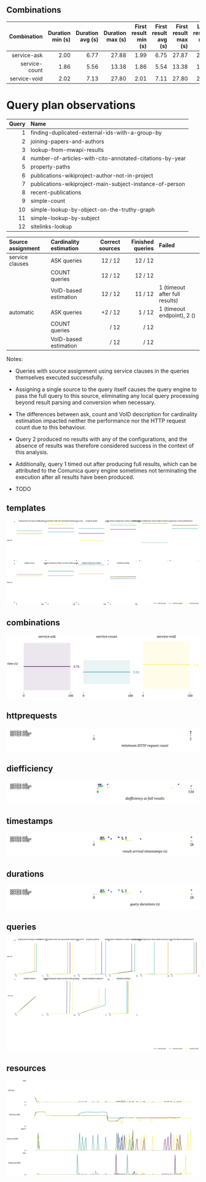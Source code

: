 ## Combinations

| Combination | Duration min (s) | Duration avg (s) | Duration max (s) | First result min (s) | First result avg (s) | First result max (s) | Last result min (s) | Last result avg (s) | Last result max (s) | dieff@full min | dieff@full avg | dieff@full max | HTTP requests | CPU-seconds (%) | GB-seconds | Network ingress (GB) | Network egress (GB) | Total results | Queries faster than baseline | Queries slower than baseline | Queries finished |
| -: | -: | -: | -: | -: | -: | -: | -: | -: | -: | -: | -: | -: | -: | -: | -: | -: | -: | -: | -: | -: | -: |
| service-ask | 2.00 | 6.77 | 27.88 | 1.99 | 6.75 | 27.87 | 2.00 | 6.77 | 27.88 | 1.04 | 14.77 | 116.07 | 2 | 144 | 94 | 0 | 0 | 2328 | 0 | 0 | 11 / 12 |
| service-count | 1.86 | 5.56 | 13.38 | 1.86 | 5.54 | 13.38 | 1.86 | 5.56 | 13.38 | 1.04 | 15.95 | 134.31 | 2 | 144 | 76 | 0 | 0 | 2328 | 0 | 0 | 11 / 12 |
| service-void | 2.02 | 7.13 | 27.80 | 2.01 | 7.11 | 27.80 | 2.02 | 7.13 | 27.80 | 1.04 | 14.00 | 107.54 | 2 | 173 | 96 | 0 | 0 | 2328 | 0 | 0 | 10 / 12 |

# Query plan observations

| Query | Name                                                     |
| ----: | :------------------------------------------------------- |
|     1 | finding-duplicated-external-ids-with-a-group-by          |
|     2 | joining-papers-and-authors                               |
|     3 | lookup-from-mwapi-results                                |
|     4 | number-of-articles-with-cito-annotated-citations-by-year |
|     5 | property-paths                                           |
|     6 | publications-wikiproject-author-not-in-project           |
|     7 | publications-wikiproject-main-subject-instance-of-person |
|     8 | recent-publications                                      |
|     9 | simple-count                                             |
|    10 | simple-lookup-by-object-on-the-truthy-graph              |
|    11 | simple-lookup-by-subject                                 |
|    12 | sitelinks-lookup                                         |

| Source assignment | Cardinality estimation | Correct sources | Finished queries | Failed |
| :---------------- | :--------------------- | --------------: | ---------------: | :----- |
| service clauses   | ASK queries            |        12 / 12  |          12 / 12 | |
|                   | COUNT queries          |        12 / 12  |          12 / 12 | |
|                   | VoID-based estimation  |        12 / 12  |          11 / 12 | 1 (timeout after full results) |
| automatic         | ASK queries            |        +2 / 12  |           1 / 12 | 1 (timeout endpoint), 2 ()
|                   | COUNT queries          |           / 12  |             / 12 |
|                   | VoID-based estimation  |           / 12  |             / 12 |

Notes:

* Queries with source assignment using service clauses in the queries themselves executed successfully.
* Assigning a single source to the query itself causes the query engine to pass the full query to this source, eliminating any local query processing beyond result parsing and conversion when necessary.
* The differences between ask, count and VoID description for cardinality estimation impacted neither the performance nor the HTTP request count due to this behaviour.
* Query 2 produced no results with any of the configurations, and the absence of results was therefore considered success in the context of this analysis.
* Additionally, query 1 timed out after producing full results, which can be attributed to the Comunica query engine sometimes not terminating the execution after all results have been produced.

* TODO

## templates

![templates](templates.svg)

## combinations

![combinations](combinations.svg)

## httprequests

![httprequests](httprequests.svg)

## diefficiency

![diefficiency](diefficiency.svg)

## timestamps

![timestamps](timestamps.svg)

## durations

![durations](durations.svg)

## queries

![queries](queries.svg)

## resources

![resources](resources.svg)

